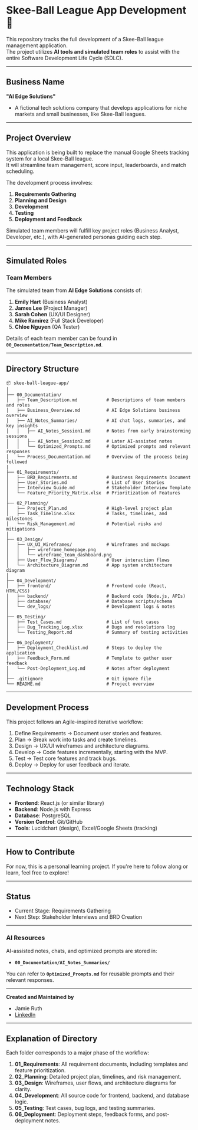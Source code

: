 # Skee-Ball League App Development 🚀  
This repository tracks the full development of a Skee-Ball league management application.  
The project utilizes **AI tools and simulated team roles** to assist with the entire Software Development Life Cycle (SDLC).  

---

## **Business Name**  
**"AI Edge Solutions"**  
- A fictional tech solutions company that develops applications for niche markets and small businesses, like Skee-Ball leagues.  

---

## **Project Overview**  

This application is being built to replace the manual Google Sheets tracking system for a local Skee-Ball league.  
It will streamline team management, score input, leaderboards, and match scheduling.  

The development process involves:  
1. **Requirements Gathering**  
2. **Planning and Design**  
3. **Development**  
4. **Testing**  
5. **Deployment and Feedback**  

Simulated team members will fulfill key project roles (Business Analyst, Developer, etc.), with AI-generated personas guiding each step.  

---

## **Simulated Roles**  

### **Team Members**  
The simulated team from **AI Edge Solutions** consists of:  

1. **Emily Hart** (Business Analyst)  
2. **James Lee** (Project Manager)  
3. **Sarah Cohen** (UX/UI Designer)  
4. **Mike Ramirez** (Full Stack Developer)  
5. **Chloe Nguyen** (QA Tester)  

Details of each team member can be found in **`00_Documentation/Team_Description.md`**.  

---

## **Directory Structure**  

```plaintext
📦 skee-ball-league-app/
│
├── 00_Documentation/
│   ├── Team_Description.md           # Descriptions of team members and roles
│   ├── Business_Overview.md          # AI Edge Solutions business overview
│   ├── AI_Notes_Summaries/           # AI chat logs, summaries, and key insights
│   │   ├── AI_Notes_Session1.md      # Notes from early brainstorming sessions
│   │   ├── AI_Notes_Session2.md      # Later AI-assisted notes
│   │   └── Optimized_Prompts.md      # Optimized prompts and relevant responses
│   └── Process_Documentation.md      # Overview of the process being followed
|
├── 01_Requirements/
│   ├── BRD_Requirements.md           # Business Requirements Document
│   ├── User_Stories.md               # List of User Stories
│   ├── Interview_Guide.md            # Stakeholder Interview Template
│   └── Feature_Priority_Matrix.xlsx  # Prioritization of Features
│
├── 02_Planning/
│   ├── Project_Plan.md               # High-level project plan
│   ├── Task_Timeline.xlsx            # Tasks, timelines, and milestones
│   └── Risk_Management.md            # Potential risks and mitigations
│
├── 03_Design/
│   ├── UX_UI_Wireframes/             # Wireframes and mockups
│   │   ├── wireframe_homepage.png
│   │   └── wireframe_team_dashboard.png
│   ├── User_Flow_Diagrams/           # User interaction flows
│   └── Architecture_Diagram.md       # App system architecture diagram
│
├── 04_Development/
│   ├── frontend/                     # Frontend code (React, HTML/CSS)
│   ├── backend/                      # Backend code (Node.js, APIs)
│   ├── database/                     # Database scripts/schema
│   └── dev_logs/                     # Development logs & notes
│
├── 05_Testing/
│   ├── Test_Cases.md                 # List of test cases
│   ├── Bug_Tracking_Log.xlsx         # Bugs and resolutions log
│   └── Testing_Report.md             # Summary of testing activities
│
├── 06_Deployment/
│   ├── Deployment_Checklist.md       # Steps to deploy the application
│   ├── Feedback_Form.md              # Template to gather user feedback
│   └── Post-Deployment_Log.md        # Notes after deployment
│
├── .gitignore                        # Git ignore file
└── README.md                         # Project overview
```

---

## **Development Process**  

This project follows an Agile-inspired iterative workflow:  
1. Define Requirements → Document user stories and features.  
2. Plan → Break work into tasks and create timelines.  
3. Design → UX/UI wireframes and architecture diagrams.  
4. Develop → Code features incrementally, starting with the MVP.  
5. Test → Test core features and track bugs.  
6. Deploy → Deploy for user feedback and iterate.  

---

## **Technology Stack**  

- **Frontend**: React.js (or similar library)  
- **Backend**: Node.js with Express  
- **Database**: PostgreSQL  
- **Version Control**: Git/GitHub  
- **Tools**: Lucidchart (design), Excel/Google Sheets (tracking)  

---

## **How to Contribute**  

For now, this is a personal learning project. If you're here to follow along or learn, feel free to explore!  

---

## **Status**  

- Current Stage: Requirements Gathering  
- Next Step: Stakeholder Interviews and BRD Creation  

---

### **AI Resources**  
AI-assisted notes, chats, and optimized prompts are stored in:  
- **`00_Documentation/AI_Notes_Summaries/`**  

You can refer to **`Optimized_Prompts.md`** for reusable prompts and their relevant responses.  

---

**Created and Maintained by**  
- Jamie Ruth 
- [LinkedIn](https://www.linkedin.com/in/jamie-ruth-datascience/)

---

## **Explanation of Directory**  

Each folder corresponds to a major phase of the workflow:  

1. **01_Requirements**: All requirement documents, including templates and feature prioritization.  
2. **02_Planning**: Detailed project plan, timelines, and risk management.  
3. **03_Design**: Wireframes, user flows, and architecture diagrams for clarity.  
4. **04_Development**: All source code for frontend, backend, and database logic.  
5. **05_Testing**: Test cases, bug logs, and testing summaries.  
6. **06_Deployment**: Deployment steps, feedback forms, and post-deployment notes.
